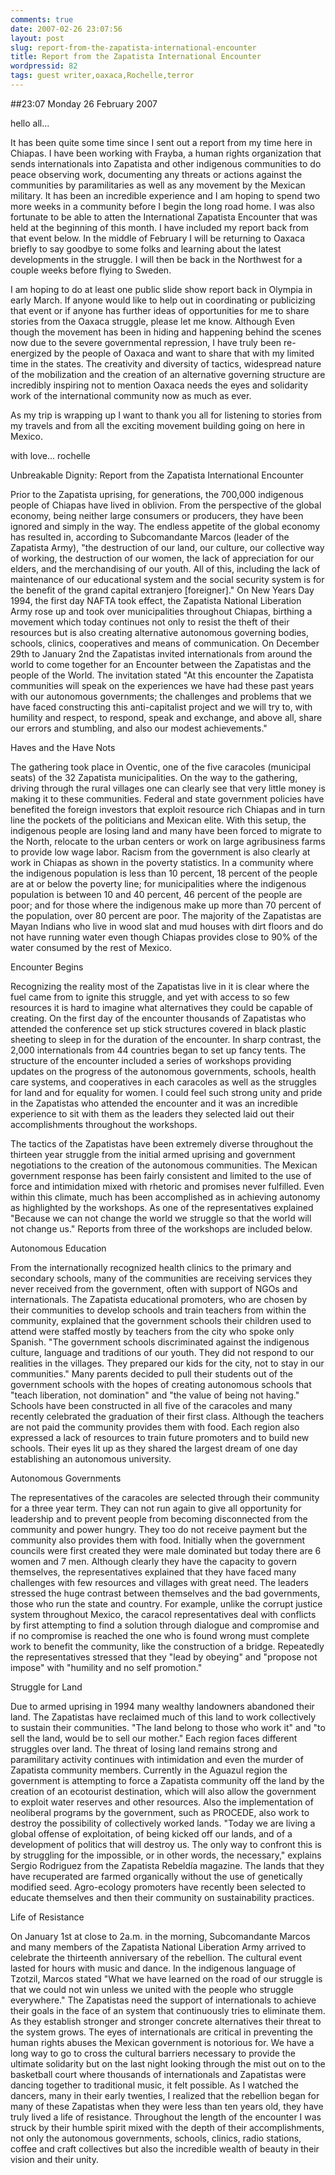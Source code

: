 ```yaml
---
comments: true
date: 2007-02-26 23:07:56
layout: post
slug: report-from-the-zapatista-international-encounter
title: Report from the Zapatista International Encounter
wordpressid: 82
tags: guest writer,oaxaca,Rochelle,terror
---
```


##23:07 Monday 26 February 2007

hello all...

It has been quite some time since I sent out a report from my time here in
Chiapas. I have been working with Frayba, a human rights organization
that sends internationals into Zapatista and other indigenous communities
to do peace observing work, documenting any threats or actions against the
communities by paramilitaries as well as any movement by the Mexican
military. It has been an incredible experience and I am hoping to spend
two more weeks in a community before I begin the long road home. I was
also fortunate to be able to atten the International Zapatista Encounter
that was held at the beginning of this month. I have included my report
back from that event below. In the middle of February I will be returning
to Oaxaca briefly to say goodbye to some folks and learning about the
latest developments in the struggle. I will then be back in the Northwest
for a couple weeks before flying to Sweden.

I am hoping to do at least one public slide show report back in Olympia in
early March. If anyone would like to help out in coordinating or
publicizing that event or if anyone has further ideas of opportunities for
me to share stories from the Oaxaca struggle, please let me know.
Although Even though the movement has been in hiding and happening behind
the scenes now due to the severe governmental repression, I have truly
been re-energized by the people of Oaxaca and want to share that with my
limited time in the states. The creativity and diversity of tactics,
widespread nature of the mobilization and the creation of an alternative
governing structure are incredibly inspiring not to mention Oaxaca needs
the eyes and solidarity work of the international community now as much as
ever.

As my trip is wrapping up I want to thank you all for listening to stories
from my travels and from all the exciting movement building going on here
in Mexico.

with love...
rochelle


Unbreakable Dignity: Report from the Zapatista International Encounter

Prior to the Zapatista uprising, for generations, the 700,000 indigenous
people of Chiapas have lived in oblivion. From the perspective of the
global economy, being neither large consumers or producers, they have been
ignored and simply in the way. The endless appetite of the global economy
has resulted in, according to Subcomandante Marcos (leader of the
Zapatista Army), "the destruction of our land, our culture, our collective
way of working, the destruction of our women, the lack of appreciation for
our elders, and the merchandising of our youth. All of this, including
the lack of maintenance of our educational system and the social security
system is for the benefit of the grand capital extranjero [foreigner]." On
New Years Day 1994, the first day NAFTA took effect, the Zapatista
National Liberation Army rose up and took over municipalities throughout
Chiapas, birthing a movement which today continues not only to resist the
theft of their resources but is also creating alternative autonomous
governing bodies, schools, clinics, cooperatives and means of
communication. On December 29th to January 2nd the Zapatistas invited
internationals from around the world to come together for an Encounter
between the Zapatistas and the people of the World. The invitation stated
"At this encounter the Zapatista communities will speak on the experiences
we have had these past years with our autonomous governments; the
challenges and problems that we have faced constructing this
anti-capitalist project and we will try to, with humility and respect, to
respond, speak and exchange, and above all, share our errors and
stumbling, and also our modest achievements."

Haves and the Have Nots

The gathering took place in Oventic, one of the five caracoles (municipal
seats) of the 32 Zapatista municipalities. On the way to the gathering,
driving through the rural villages one can clearly see that very little
money is making it to these communities. Federal and state government
policies have benefited the foreign investors that exploit resource rich
Chiapas and in turn line the pockets of the politicians and Mexican elite.
With this setup, the indigenous people are losing land and many have been
forced to migrate to the North, relocate to the urban centers or work on
large agribusiness farms to provide low wage labor. Racism from the
government is also clearly at work in Chiapas as shown in the poverty
statistics. In a community where the indigenous population is less than
10 percent, 18 percent of the people are at or below the poverty line; for
municipalities where the indigenous population is between 10 and 40
percent, 46 percent of the people are poor; and for those where the
indigenous make up more than 70 percent of the population, over 80 percent
are poor. The majority of the Zapatistas are Mayan Indians who live in
wood slat and mud houses with dirt floors and do not have running water
even though Chiapas provides close to 90% of the water consumed by the
rest of Mexico.

Encounter Begins

Recognizing the reality most of the Zapatistas live in it is clear where
the fuel came from to ignite this struggle, and yet with access to so few
resources it is hard to imagine what alternatives they could be capable of
creating. On the first day of the encounter thousands of Zapatistas who
attended the conference set up stick structures covered in black plastic
sheeting to sleep in for the duration of the encounter. In sharp
contrast, the 2,000 internationals from 44 countries began to set up fancy
tents. The structure of the encounter included a series of workshops
providing updates on the progress of the autonomous governments, schools,
health care systems, and cooperatives in each caracoles as well as the
struggles for land and for equality for women. I could feel such strong
unity and pride in the Zapatistas who attended the encounter and it was an
incredible experience to sit with them as the leaders they selected laid
out their accomplishments throughout the workshops.

The tactics of the Zapatistas have been extremely diverse throughout the
thirteen year struggle from the initial armed uprising and government
negotiations to the creation of the autonomous communities. The Mexican
government response has been fairly consistent and limited to the use of
force and intimidation mixed with rhetoric and promises never fulfilled.
Even within this climate, much has been accomplished as in achieving
autonomy as highlighted by the workshops. As one of the representatives
explained "Because we can not change the world we struggle so that the
world will not change us." Reports from three of the workshops are
included below.

Autonomous Education

From the internationally recognized health clinics to the primary and
secondary schools, many of the communities are receiving services they
never received from the government, often with support of NGOs and
internationals. The Zapatista educational promoters, who are chosen by
their communities to develop schools and train teachers from within the
community, explained that the government schools their children used to
attend were staffed mostly by teachers from the city who spoke only
Spanish. "The government schools discriminated against the indigenous
culture, language and traditions of our youth. They did not respond to
our realities in the villages. They prepared our kids for the city, not
to stay in our communities." Many parents decided to pull their students
out of the government schools with the hopes of creating autonomous
schools that "teach liberation, not domination" and "the value of being
not having." Schools have been constructed in all five of the caracoles
and many recently celebrated the graduation of their first class.
Although the teachers are not paid the community provides them with food.
Each region also expressed a lack of resources to train future promoters
and to build new schools. Their eyes lit up as they shared the largest
dream of one day establishing an autonomous university.

Autonomous Governments

The representatives of the caracoles are selected through
their community
for a three year term. They can not run again to give all opportunity for
leadership and to prevent people from becoming disconnected from the
community and power hungry. They too do not receive payment but the
community also provides them with food. Initially when the government
councils were first created they were male dominated but today there are 6
women and 7 men. Although clearly they have the capacity to govern
themselves, the representatives explained that they have faced many
challenges with few resources and villages with great need. The leaders
stressed the huge contrast between themselves and the bad governments,
those who run the state and country. For example, unlike the corrupt
justice system throughout Mexico, the caracol representatives deal with
conflicts by first attempting to find a solution through dialogue and
compromise and if no compromise is reached the one who is found wrong must
complete work to benefit the community, like the construction of a bridge.
Repeatedly the representatives stressed that they "lead by obeying" and
"propose not impose" with "humility and no self promotion."


Struggle for Land

Due to armed uprising in 1994 many wealthy landowners abandoned their
land. The Zapatistas have reclaimed much of this land to work
collectively to sustain their communities. "The land belong to those who
work it" and "to sell the land, would be to sell our mother." Each region
faces different struggles over land. The threat of losing land remains
strong and paramilitary activity continues with intimidation and even the
murder of Zapatista community members. Currently in the Aguazul region the
government is attempting to force a Zapatista community off the land by
the creation of an ecotourist destination, which will also allow the
government to exploit water reserves and other resources. Also the
implementation of neoliberal programs by the government, such as PROCEDE,
also work to destroy the possibility of collectively worked lands. "Today
we are living a global offense of exploitation, of being kicked off our
lands, and of a development of politics that will destroy us. The only way
to confront this is by struggling for the impossible, or in other words,
the necessary," explains Sergio Rodriguez from the Zapatista Rebeldía
magazine. The lands that they have recuperated are farmed organically
without the use of genetically modified seed. Agro-ecology promoters have
recently been selected to educate themselves and then their community on
sustainability practices.

Life of Resistance

On January 1st at close to 2a.m. in the morning, Subcomandante Marcos and
many members of the Zapatista National Liberation Army arrived to
celebrate the thirteenth anniversary of the rebellion. The cultural event
lasted for hours with music and dance. In the indigenous language of
Tzotzil, Marcos stated "What we have learned on the road of our struggle
is that we could not win unless we united with the people who struggle
everywhere." The Zapatistas need the support of internationals to achieve
their goals in the face of an system that continuously tries to eliminate
them. As they establish stronger and stronger concrete alternatives their
threat to the system grows. The eyes of internationals are critical in
preventing the human rights abuses the Mexican government is notorious
for. We have a long way to go to cross the cultural barriers necessary to
provide the ultimate solidarity but on the last night looking through the
mist out on to the basketball court where thousands of internationals and
Zapatistas were dancing together to traditional music, it felt possible.
As I watched the dancers, many in their early twenties, I realized that
the rebellion began for many of these Zapatistas when they were less than
ten years old, they have truly lived a life of resistance. Throughout the
length of the encounter I was struck by their humble spirit mixed with the
depth of their accomplishments, not only the autonomous governments,
schools, clinics, radio stations, coffee and craft collectives but also
the incredible wealth of beauty in their vision and their unity.
